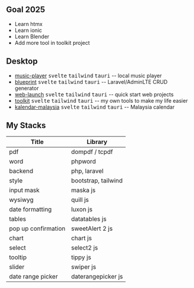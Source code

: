 ## Goal 2025
* Learn htmx
* Learn ionic
* Learn Blender
* Add more tool in toolkit project

## Desktop
* [music-player](https://github.com/hafizhaziq307/music-player) <kbd>svelte</kbd> <kbd>tailwind</kbd> <kbd>tauri</kbd> -- local music player
* [blueprint](https://github.com/hafizhaziq307/blueprint) <kbd>svelte</kbd> <kbd>tailwind</kbd> <kbd>tauri</kbd> -- Laravel/AdminLTE CRUD generator 
* [web-launch](https://github.com/hafizhaziq307/web-launch) <kbd>svelte</kbd> <kbd>tailwind</kbd> <kbd>tauri</kbd> -- quick start web projects
* [toolkit](https://github.com/hafizhaziq307/toolkit) <kbd>svelte</kbd> <kbd>tailwind</kbd> <kbd>tauri</kbd> -- my own tools to make my life easier
* [kalendar-malaysia](https://github.com/hafizhaziq307/kalendar-malaysia) <kbd>svelte</kbd> <kbd>tailwind</kbd> <kbd>tauri</kbd> -- Malaysia calendar


## My Stacks
|      **Title**      |     **Library**     |
|---------------------|---------------------|
| pdf                 | dompdf / tcpdf      |
| word                | phpword             | 
| backend             | php, laravel        |
| style               | bootstrap, tailwind |
| input mask          | maska js            |
| wysiwyg             | quill js            |
| date formatting     | luxon js            |
| tables              | datatables js       |
| pop up confirmation | sweetAlert 2 js     |
| chart               | chart js            |
| select              | select2 js          |
| tooltip             | tippy js            |
| slider              | swiper js           |
| date range picker   | daterangepicker js  |
